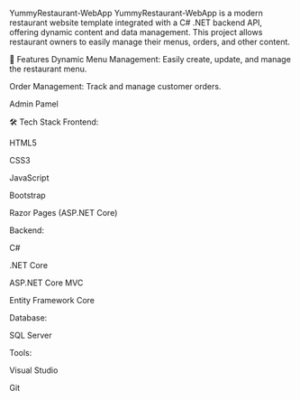 YummyRestaurant-WebApp
YummyRestaurant-WebApp is a modern restaurant website template integrated with a C# .NET backend API, offering dynamic content and data management. This project allows restaurant owners to easily manage their menus, orders, and other content.

🚀 Features
Dynamic Menu Management: Easily create, update, and manage the restaurant menu.

Order Management: Track and manage customer orders.

Admin Pamel

🛠 Tech Stack
Frontend:

HTML5

CSS3

JavaScript

Bootstrap

Razor Pages (ASP.NET Core)

Backend:

C#

.NET Core

ASP.NET Core MVC

Entity Framework Core

Database:

SQL Server

Tools:

Visual Studio

Git
